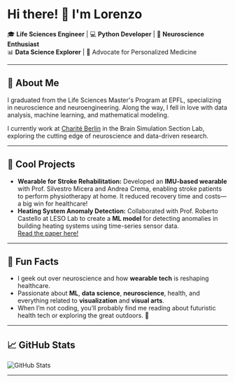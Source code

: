 # Hi there! 👋 I'm Lorenzo

🎓 **Life Sciences Engineer** | 💻 **Python Developer** | 🧠 **Neuroscience Enthusiast**  
📊 **Data Science Explorer** | 🚀 Advocate for Personalized Medicine  

---

## 🌟 About Me

I graduated from the Life Sciences Master's Program at EPFL, specializing in neuroscience and neuroengineering. Along the way, I fell in love with data analysis, machine learning, and mathematical modeling.  

I currently work at [Charité Berlin](https://www.brainsimulation.org/bsw/) in the Brain Simulation Section Lab, exploring the cutting edge of neuroscience and data-driven research.  

---

## 🚀 Cool Projects

- **Wearable for Stroke Rehabilitation:** Developed an **IMU-based wearable** with Prof. Silvestro Micera and Andrea Crema, enabling stroke patients to perform physiotherapy at home. It reduced recovery time and costs—a big win for healthcare!  
- **Heating System Anomaly Detection:** Collaborated with Prof. Roberto Castello at LESO Lab to create a **ML model** for detecting anomalies in building heating systems using time-series sensor data.  
  [Read the paper here!](https://iopscience.iop.org/article/10.1088/1742-6596/2042/1/012027/meta)  

---

## 🤩 Fun Facts

- I geek out over neuroscience and how **wearable tech** is reshaping healthcare.  
- Passionate about **ML**, **data science**, **neuroscience**, health, and everything related to **visualization** and **visual arts**. 
- When I’m not coding, you’ll probably find me reading about futuristic health tech or exploring the great outdoors. 🌿  

---

## 📈 GitHub Stats

![GitHub Stats](https://github-readme-stats.vercel.app/api?username=your-username&show_icons=true&theme=radical)  

---
